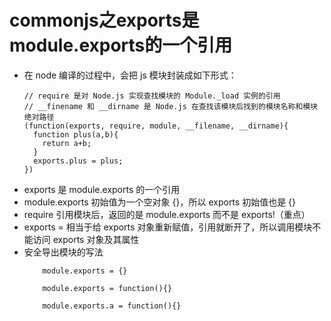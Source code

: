 # commonjs之exports是module.exports的一个引用
* 在 node 编译的过程中，会把 js 模块封装成如下形式：
    ```
    // require 是对 Node.js 实现查找模块的 Module._load 实例的引用
    // __finename 和 __dirname 是 Node.js 在查找该模块后找到的模块名称和模块绝对路径
    (function(exports, require, module, __filename, __dirname){
      function plus(a,b){
        return a+b;
      }
      exports.plus = plus;
    })
    ```
* exports 是 module.exports 的一个引用
* module.exports 初始值为一个空对象 {}，所以 exports 初始值也是 {}
* require 引用模块后，返回的是 module.exports 而不是 exports!（重点）
* exports = 相当于给 exports 对象重新赋值，引用就断开了，所以调用模块不能访问 exports 对象及其属性
* 安全导出模块的写法
    ```
        module.exports = {}
    ```
    ```
        module.exports = function(){}
    ```
    ```
        module.exports.a = function(){}
    ```
